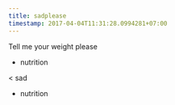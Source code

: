 ```yaml
---
title: sadplease
timestamp: 2017-04-04T11:31:28.0994281+07:00
---
```


Tell me your weight please
* nutrition

< sad
* nutrition

